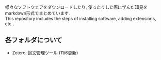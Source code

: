 
様々なソフトウェアをダウンロードしたり, 使ったりした際に学んだ知見をmarkdown形式でまとめています.  
This repository includes the steps of installing software, adding extensions, etc..

## 各フォルダについて
- Zotero: 論文管理ツール (11/6更新)
